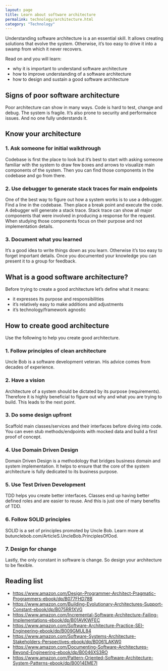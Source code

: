 ```yaml
---
layout: page
title: Learn about software architecture
permalink: technology/architecture.html
category: "Technology"
---
```


Understanding software architecture is a an essential skill. It allows creating solutions that evolve the system. Otherwise, it’s too easy to drive it into a swamp from which it never recovers.

Read on and you will learn:

* why it is important to understand software architecture
* how to improve understanding of a software architecture
* how to design and sustain a good software architecture

## Signs of poor software architecture

Poor architecture can show in many ways. Code is hard to test, change and debug. The system is fragile. It’s also prone to security and performance issues. And no one fully understands it.

## Know your architecture

### 1. Ask someone for initial walkthrough

Codebase is first the place to look but it’s best to start with asking someone familiar with the system to draw few boxes and arrows to visualize main components of the system. Then you can find those components in the codebase and go from there.

### 2. Use debugger to generate stack traces for main endpoints

One of the best way to figure out how a system works is to use a debugger.
Find a line in the codebase. Then place a break point and execute the code. A debugger will generate a stack trace.
Stack trace can show all major components that were involved in producing a response for the request. When studying those components focus on their purpose and not implementation details.

### 3. Document what you learned

It’s a good idea to write things down as you learn. Otherwise it’s too easy to forget important details. Once you documented your knowledge you can present it to a group for feedback.

## What is a good software architecture?

Before trying to create a good architecture let’s define what it means:

* it expresses its purpose and responsibilities
* it’s relatively easy to make additions and adjustments
* it’s technology/framework agnostic

## How to create good architecture

Use the following to help you create good architecture.

### 1. Follow principles of clean architecture

Uncle Bob is a software development veteran. His advice comes from decades of experience.

### 2. Have a vision

Architecture of a system should be dictated by its purpose (requirements). Therefore it is highly beneficial to figure out why and what you are trying to build. This leads to the next point.

### 3. Do some design upfront

Scaffold main classes/services and their interfaces before diving into code. You can even stub methods/endpoints with mocked data and build a first proof of concept.

### 4. Use Domain Driven Design

Domain Driven Design is a methodology that bridges business domain and system implementation. It helps to ensure that the core of the system architecture is fully dedicated to its business purpose.

### 5. Use Test Driven Development

TDD helps you create better interfaces. Classes end up having better defined roles and are easier to reuse. And this is just one of many benefits of TDD.

### 6. Follow SOLID principles

SOLID is a set of principles promoted by Uncle Bob. Learn more at butunclebob.com/ArticleS.UncleBob.PrinciplesOfOod.

### 7. Design for change

Lastly, the only constant in software is change. So design your architecture to be flexible.

## Reading list

* <https://www.amazon.com/Design-Programmer-Architect-Pragmatic-Programmers-ebook/dp/B077FHD78B>
* <https://www.amazon.com/Building-Evolutionary-Architectures-Support-Constant-ebook/dp/B075RR1XVG>
* <https://www.amazon.com/Incremental-Software-Architecture-Failing-Implementations-ebook/dp/B01AVKWFEC>
* <https://www.amazon.com/Software-Architecture-Practice-SEI-Engineering-ebook/dp/B009GMUL84>
* <https://www.amazon.com/Software-Systems-Architecture-Stakeholders-Perspectives-ebook/dp/B0061LAKW0>
* <https://www.amazon.com/Documenting-Software-Architectures-Beyond-Engineering-ebook/dp/B0046XS3RO>
* <https://www.amazon.com/Pattern-Oriented-Software-Architecture-System-Patterns-ebook/dp/B0014EME7I>
